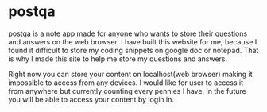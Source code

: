 # postqa
postqa is a note app made for anyone who wants to store their questions and answers on the web browser.
I have built this website for me, because I found it difficult to store my coding snippets on google doc or notepad.
That is why I made this site to help me store my questions and answers.

Right now you can store your content on localhost(web browser) making it impossible to access from any devices.
I would like for user to access it from anywhere but currently counting every pennies I have. In the future you will be able to access your 
content by login in. 
